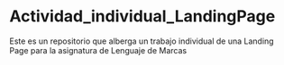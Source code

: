 # Actividad_individual_LandingPage
Este es un repositorio que alberga un trabajo individual de una Landing Page para la asignatura de Lenguaje de Marcas
